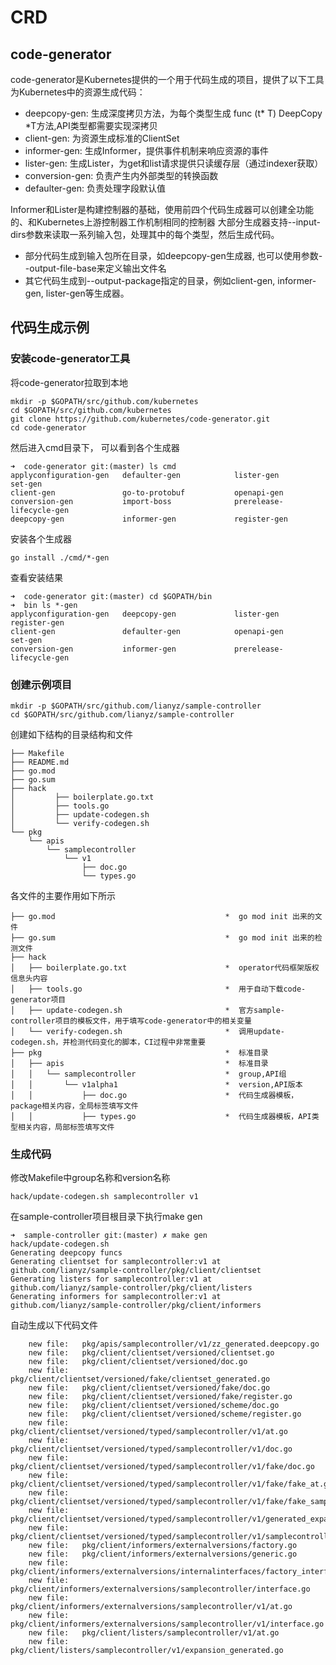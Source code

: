 # CRD

## code-generator

code-generator是Kubernetes提供的一个用于代码生成的项目，提供了以下工具为Kubernetes中的资源生成代码：
* deepcopy-gen: 生成深度拷贝方法，为每个类型生成 func (t* T) DeepCopy *T方法,API类型都需要实现深拷贝
* client-gen: 为资源生成标准的ClientSet
* informer-gen: 生成Informer，提供事件机制来响应资源的事件
* lister-gen: 生成Lister，为get和list请求提供只读缓存层（通过indexer获取）
* conversion-gen: 负责产生内外部类型的转换函数
* defaulter-gen: 负责处理字段默认值

Informer和Lister是构建控制器的基础，使用前四个代码生成器可以创建全功能的、和Kubernetes上游控制器工作机制相同的控制器
大部分生成器支持--input-dirs参数来读取一系列输入包，处理其中的每个类型，然后生成代码。
* 部分代码生成到输入包所在目录，如deepcopy-gen生成器, 也可以使用参数--output-file-base来定义输出文件名
* 其它代码生成到--output-package指定的目录，例如client-gen, informer-gen, lister-gen等生成器。


## 代码生成示例

### 安装code-generator工具

将code-generator拉取到本地
```
mkdir -p $GOPATH/src/github.com/kubernetes
cd $GOPATH/src/github.com/kubernetes
git clone https://github.com/kubernetes/code-generator.git
cd code-generator
```

然后进入cmd目录下， 可以看到各个生成器
```
➜  code-generator git:(master) ls cmd
applyconfiguration-gen   defaulter-gen            lister-gen               set-gen
client-gen               go-to-protobuf           openapi-gen
conversion-gen           import-boss              prerelease-lifecycle-gen
deepcopy-gen             informer-gen             register-gen
```

安装各个生成器

```
go install ./cmd/*-gen
```

查看安装结果
```
➜  code-generator git:(master) cd $GOPATH/bin
➜  bin ls *-gen
applyconfiguration-gen   deepcopy-gen             lister-gen               register-gen
client-gen               defaulter-gen            openapi-gen              set-gen
conversion-gen           informer-gen             prerelease-lifecycle-gen
```

### 创建示例项目

```
mkdir -p $GOPATH/src/github.com/lianyz/sample-controller
cd $GOPATH/src/github.com/lianyz/sample-controller
```

创建如下结构的目录结构和文件
```
├── Makefile
├── README.md
├── go.mod
├── go.sum
├── hack
│         ├── boilerplate.go.txt
│         ├── tools.go
│         ├── update-codegen.sh
│         └── verify-codegen.sh
└── pkg
    └── apis
        └── samplecontroller
            └── v1
                ├── doc.go
                └── types.go
```

各文件的主要作用如下所示
```
├── go.mod                                      *  go mod init 出来的文件
├── go.sum                                      *  go mod init 出来的检测文件
├── hack                                   
│   ├── boilerplate.go.txt                      *  operator代码框架版权信息头内容
│   ├── tools.go                                *  用于自动下载code-generator项目
│   ├── update-codegen.sh                       *  官方sample-controller项目的模板文件，用于填写code-generator中的相关变量
│   └── verify-codegen.sh                       *  调用update-codegen.sh，并检测代码变化的脚本，CI过程中非常重要
├── pkg                                         *  标准目录
│   ├── apis                                    *  标准目录
│   │   └── samplecontroller                    *  group,API组
│   │       └── v1alpha1                        *  version,API版本
│   │           ├── doc.go                      *  代码生成器模板，package相关内容，全局标签填写文件
│   │           ├── types.go                    *  代码生成器模板，API类型相关内容，局部标签填写文件
```

### 生成代码

修改Makefile中group名称和version名称
```
hack/update-codegen.sh samplecontroller v1
```

在sample-controller项目根目录下执行make gen
```
➜  sample-controller git:(master) ✗ make gen
hack/update-codegen.sh
Generating deepcopy funcs
Generating clientset for samplecontroller:v1 at github.com/lianyz/sample-controller/pkg/client/clientset
Generating listers for samplecontroller:v1 at github.com/lianyz/sample-controller/pkg/client/listers
Generating informers for samplecontroller:v1 at github.com/lianyz/sample-controller/pkg/client/informers
```

自动生成以下代码文件
```
	new file:   pkg/apis/samplecontroller/v1/zz_generated.deepcopy.go
	new file:   pkg/client/clientset/versioned/clientset.go
	new file:   pkg/client/clientset/versioned/doc.go
	new file:   pkg/client/clientset/versioned/fake/clientset_generated.go
	new file:   pkg/client/clientset/versioned/fake/doc.go
	new file:   pkg/client/clientset/versioned/fake/register.go
	new file:   pkg/client/clientset/versioned/scheme/doc.go
	new file:   pkg/client/clientset/versioned/scheme/register.go
	new file:   pkg/client/clientset/versioned/typed/samplecontroller/v1/at.go
	new file:   pkg/client/clientset/versioned/typed/samplecontroller/v1/doc.go
	new file:   pkg/client/clientset/versioned/typed/samplecontroller/v1/fake/doc.go
	new file:   pkg/client/clientset/versioned/typed/samplecontroller/v1/fake/fake_at.go
	new file:   pkg/client/clientset/versioned/typed/samplecontroller/v1/fake/fake_samplecontroller_client.go
	new file:   pkg/client/clientset/versioned/typed/samplecontroller/v1/generated_expansion.go
	new file:   pkg/client/clientset/versioned/typed/samplecontroller/v1/samplecontroller_client.go
	new file:   pkg/client/informers/externalversions/factory.go
	new file:   pkg/client/informers/externalversions/generic.go
	new file:   pkg/client/informers/externalversions/internalinterfaces/factory_interfaces.go
	new file:   pkg/client/informers/externalversions/samplecontroller/interface.go
	new file:   pkg/client/informers/externalversions/samplecontroller/v1/at.go
	new file:   pkg/client/informers/externalversions/samplecontroller/v1/interface.go
	new file:   pkg/client/listers/samplecontroller/v1/at.go
	new file:   pkg/client/listers/samplecontroller/v1/expansion_generated.go
```

